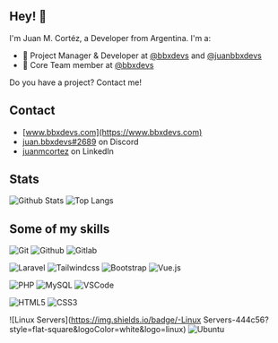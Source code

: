 ## Hey! 👋
I'm Juan M. Cortéz, a Developer from Argentina. I'm a:

- 🧭 Project Manager & Developer at [@bbxdevs](https://github.com/bbxdevs) and [@juanbbxdevs](https://github.com/juanbbxdevs)
- 👥 Core Team member at [@bbxdevs](https://www.bbxdevs.com)

Do you have a project? Contact me!

## Contact
- [www.bbxdevs.com](https://www.bbxdevs.com)
- [juan.bbxdevs#2689](./) on Discord
- [juanmcortez](https://www.linkedin.com/in/juanmcortez/) on LinkedIn

## Stats
![Github Stats](https://github-readme-stats.vercel.app/api?username=juanbbxdevs&count_private=true&show_icons=true&include_all_commits=true)
![Top Langs](https://github-readme-stats.vercel.app/api/top-langs/?username=juanbbxdevs&hide=TeX&layout=compact)

## Some of my skills
![Git](https://img.shields.io/badge/-Git-444c56?style=flat-square&logoColor=white&logo=git)
![Github](https://img.shields.io/badge/-GitHub-444c56?style=flat-square&logoColor=white&logo=github)
![Gitlab](https://img.shields.io/badge/-Gitlab-444c56?style=flat-square&logoColor=white&logo=gitlab)


![Laravel](https://img.shields.io/badge/-Laravel-444c56?style=flat-square&logoColor=white&logo=laravel)
![Tailwindcss](https://img.shields.io/badge/-Tailwindcss-444c56?style=flat-square&logoColor=white&logo=tailwindcss)
![Bootstrap](https://img.shields.io/badge/-Bootstrap-444c56?style=flat-square&logoColor=white&logo=bootstrap)
![Vue.js](https://img.shields.io/badge/-Vue-444c56?style=flat-square&logoColor=white&logo=vue.js)


![PHP](https://img.shields.io/badge/-PHP-444c56?style=flat-square&logoColor=white&logo=php)
![MySQL](https://img.shields.io/badge/-MySQL-444c56?style=flat-square&logoColor=white&logo=mysql)
![VSCode](https://img.shields.io/badge/-VSCode-444c56?style=flat-square&logoColor=white&logo=visualstudiocode)


![HTML5](https://img.shields.io/badge/-HTML5-444c56?style=flat-square&logoColor=white&logo=html5)
![CSS3](https://img.shields.io/badge/-CSS3-444c56?style=flat-square&logoColor=white&logo=css3)

![Linux Servers](https://img.shields.io/badge/-Linux Servers-444c56?style=flat-square&logoColor=white&logo=linux)
![Ubuntu](https://img.shields.io/badge/-Ubuntu-444c56?style=flat-square&logoColor=white&logo=ubuntu)
